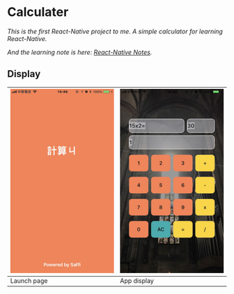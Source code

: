 # Calculater

*This is the first React-Native project to me. A simple calculator for learning React-Native.*

*And the learning note is here: [React-Native Notes](https://saffipeng17.gitbooks.io/react-native-notes/content/).*

## Display

| ![launch](./images/readme/launch.png) | ![app](./images/readme/appdisp.png) |
|---|---|
| Launch page | App display |
